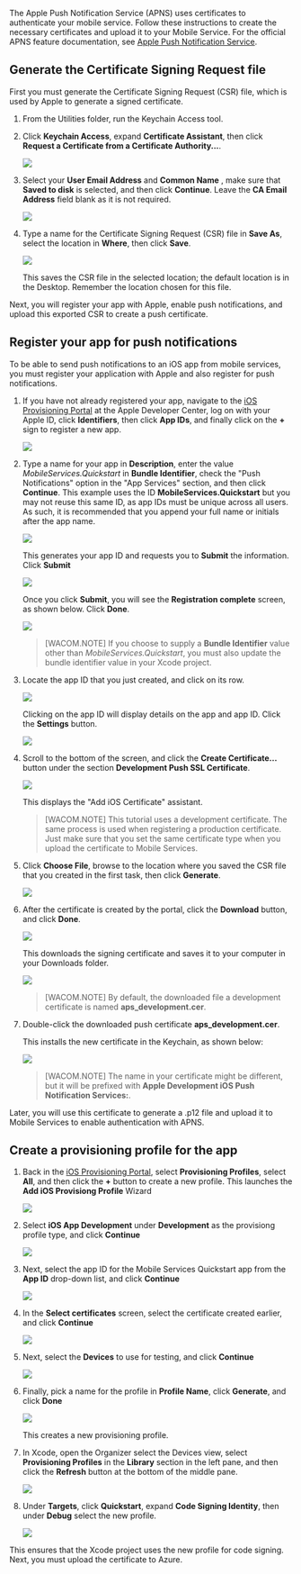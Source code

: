 
The Apple Push Notification Service (APNS) uses certificates to authenticate your mobile service. Follow these instructions to create the necessary certificates and upload it to your Mobile Service. For the official APNS feature documentation, see [Apple Push Notification Service](http://go.microsoft.com/fwlink/p/?LinkId=272584).

## Generate the Certificate Signing Request file

First you must generate the Certificate Signing Request (CSR) file, which is used by Apple to generate a signed certificate.

1. From the Utilities folder, run the Keychain Access tool.

2. Click **Keychain Access**, expand **Certificate Assistant**, then click **Request a Certificate from a Certificate Authority...**.

  	![](./media/enable-apple-push-notifications/mobile-services-ios-push-step5.png)

3. Select your **User Email Address** and **Common Name** , make sure that **Saved to disk** is selected, and then click **Continue**. Leave the **CA Email Address** field blank as it is not required.

  	![](./media/enable-apple-push-notifications/mobile-services-ios-push-step6.png)

4. Type a name for the Certificate Signing Request (CSR) file in **Save As**, select the location in **Where**, then click **Save**.

  	![](./media/enable-apple-push-notifications/mobile-services-ios-push-step7.png)
  
  	This saves the CSR file in the selected location; the default location is in the Desktop. Remember the location chosen for this file.

Next, you will register your app with Apple, enable push notifications, and upload this exported CSR to create a push certificate.

## Register your app for push notifications

To be able to send push notifications to an iOS app from mobile services, you must register your application with Apple and also register for push notifications.  

1. If you have not already registered your app, navigate to the <a href="http://go.microsoft.com/fwlink/p/?LinkId=272456" target="_blank">iOS Provisioning Portal</a> at the Apple Developer Center, log on with your Apple ID, click **Identifiers**, then click **App IDs**, and finally click on the **+** sign to register a new app.

   	![](./media/enable-apple-push-notifications/mobile-services-ios-push-02.png) 

2. Type a name for your app in **Description**, enter the value _MobileServices.Quickstart_ in **Bundle Identifier**, check the "Push Notifications" option in the "App Services" section, and then click **Continue**. This example uses the ID **MobileServices.Quickstart** but you may not reuse this same ID, as app IDs must be unique across all users. As such, it is recommended that you append your full name or initials after the app name. 

   	![](./media/enable-apple-push-notifications/mobile-services-ios-push-03.png)
   
   	This generates your app ID and requests you to **Submit** the information. Click **Submit**
   
   	![](./media/enable-apple-push-notifications/mobile-services-ios-push-04.png) 
   
   	Once you click **Submit**, you will see the **Registration complete** screen, as shown below. Click **Done**.
   
   	![](./media/enable-apple-push-notifications/mobile-services-ios-push-05.png)

    > [WACOM.NOTE] If you choose to supply a <strong>Bundle Identifier</strong> value other than <i>MobileServices.Quickstart</i>, you must also update the bundle identifier value in your Xcode project.

3. Locate the app ID that you just created, and click on its row. 

   	![](./media/enable-apple-push-notifications/mobile-services-ios-push-06.png)
   
   	Clicking on the app ID will display details on the app and app ID. Click the **Settings** button.
   
   	![](./media/enable-apple-push-notifications/mobile-services-ios-push-07.png) 
   
4. Scroll to the bottom of the screen, and click the **Create Certificate...** button under the section **Development Push SSL Certificate**.

   	![](./media/enable-apple-push-notifications/mobile-services-ios-push-08.png) 

   	This displays the "Add iOS Certificate" assistant.   

    > [WACOM.NOTE] This tutorial uses a development certificate. The same process is used when registering a production certificate. Just make sure that you set the same certificate type when you upload the certificate to Mobile Services.

5. Click **Choose File**, browse to the location where you saved the CSR file that you created in the first task, then click **Generate**. 

  	![](./media/enable-apple-push-notifications/mobile-services-ios-push-10.png)
  
6. After the certificate is created by the portal, click the **Download** button, and click **Done**.
 
  	![](./media/enable-apple-push-notifications/mobile-services-ios-push-11.png) 

   	This downloads the signing certificate and saves it to your computer in your Downloads folder. 

  	![](./media/enable-apple-push-notifications/mobile-services-ios-push-step9.png) 

    > [WACOM.NOTE] By default, the downloaded file a development certificate is named **aps_development.cer**.

7. Double-click the downloaded push certificate **aps_development.cer**.

   	This installs the new certificate in the Keychain, as shown below:

   	![](./media/enable-apple-push-notifications/mobile-services-ios-push-step10.png)

    > [WACOM.NOTE] The name in your certificate might be different, but it will be prefixed with **Apple Development iOS Push Notification Services:**.

Later, you will use this certificate to generate a .p12 file and upload it to Mobile Services to enable authentication with APNS.

## Create a provisioning profile for the app
 
1. Back in the <a href="http://go.microsoft.com/fwlink/p/?LinkId=272456" target="_blank">iOS Provisioning Portal</a>, select **Provisioning Profiles**, select **All**, and then click the **+** button to create a new profile. This launches the **Add iOS Provisiong Profile** Wizard

   	![](./media/enable-apple-push-notifications/mobile-services-ios-push-12.png)

2. Select **iOS App Development** under **Development** as the provisiong profile type, and click **Continue**

   	![](./media/enable-apple-push-notifications/mobile-services-ios-push-13.png)

3. Next, select the app ID for the Mobile Services Quickstart app from the **App ID** drop-down list, and click **Continue**

   	![](./media/enable-apple-push-notifications/mobile-services-ios-push-14.png)

4. In the **Select certificates** screen, select the certificate created earlier, and click **Continue**
  
   	![](./media/enable-apple-push-notifications/mobile-services-ios-push-15.png)

5. Next, select the **Devices** to use for testing, and click **Continue**

   	![](./media/enable-apple-push-notifications/mobile-services-ios-push-16.png)

6. Finally, pick a name for the profile in **Profile Name**, click **Generate**, and click **Done**

   	![](./media/enable-apple-push-notifications/mobile-services-ios-push-17.png)
	
  	This creates a new provisioning profile.

7. In Xcode, open the Organizer select the Devices view, select **Provisioning Profiles** in the **Library** section in the left pane, and then click the **Refresh** button at the bottom of the middle pane. 

   	![](./media/enable-apple-push-notifications/mobile-services-ios-push-01.png)

8. Under **Targets**, click **Quickstart**, expand **Code Signing Identity**, then under **Debug** select the new profile.

   	![](./media/enable-apple-push-notifications/mobile-services-ios-push-step17.png)

This ensures that the Xcode project uses the new profile for code signing. Next, you must upload the certificate to Azure.
